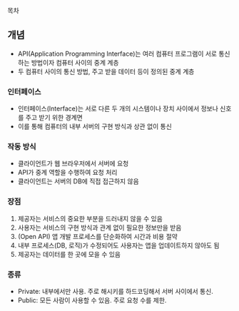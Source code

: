 목차
## 개념
* API(Application Programming Interface)는 여러 컴퓨터 프로그램이 서로 통신하는 방법이자 컴퓨터 사이의 중계 계층
* 두 컴퓨터 사이의 통신 방법, 주고 받을 데이터 등이 정의된 중계 계층
### 인터페이스
* 인터페이스(Interface)는 서로 다른 두 개의 시스템이나 장치 사이에서 정보나 신호를 주고 받기 위한 경계면
* 이를 통해 컴퓨터의 내부 서버의 구현 방식과 상관 없이 통신
### 작동 방식
* 클라이언트가 웹 브라우저에서 서버에 요청
* API가 중계 역할을 수행하여 요청 처리
* 클라이언트는 서버의 DB에 직접 접근하지 않음
### 장점
1. 제공자는 서비스의 중요한 부분을 드러내지 않을 수 있음
2. 사용자는 서비스의 구현 방식과 관계 없이 필요한 정보만을 받음
3. (Open API) 앱 개발 프로세스를 단순화하여 시간과 비용 절약
4. 내부 프로세스(DB, 로직)가 수정되어도 사용자는 앱을 업데이트하지 않아도 됨
5. 제공자는 데이터를 한 곳에 모을 수 있음
### 종류
* Private: 내부에서만 사용. 주로 해시키를 하드코딩해서 서버 사이에서 통신.
* Public: 모든 사람이 사용할 수 있음. 주로 요청 수를 제한.

